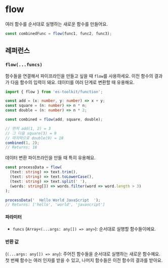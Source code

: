 # flow

여러 함수를 순서대로 실행하는 새로운 함수를 만들어요.

```typescript
const combinedFunc = flow(func1, func2, func3);
```

## 레퍼런스

### `flow(...funcs)`

함수들을 연결해서 파이프라인을 만들고 싶을 때 `flow`를 사용하세요. 이전 함수의 결과가 다음 함수의 입력이 돼요. 데이터를 여러 단계로 변환할 때 유용해요.

```typescript
import { flow } from 'es-toolkit/function';

const add = (x: number, y: number) => x + y;
const square = (n: number) => n * n;
const double = (n: number) => n * 2;

const combined = flow(add, square, double);

// 먼저 add(1, 2) = 3
// 그 다음 square(3) = 9
// 마지막으로 double(9) = 18
combined(1, 2);
// Returns: 18
```

데이터 변환 파이프라인을 만들 때 특히 유용해요.

```typescript
const processData = flow(
  (text: string) => text.trim(),
  (text: string) => text.toLowerCase(),
  (text: string) => text.split(' '),
  (words: string[]) => words.filter(word => word.length > 3)
);

processData('  Hello World JavaScript  ');
// Returns: ['hello', 'world', 'javascript']
```

#### 파라미터

- `funcs` (`Array<(...args: any[]) => any>`): 순서대로 실행할 함수들이에요.

#### 반환 값

(`(...args: any[]) => any`): 주어진 함수들을 순서대로 실행하는 새로운 함수예요. 첫 번째 함수는 여러 인자를 받을 수 있고, 나머지 함수들은 이전 함수의 결과를 받아요.
